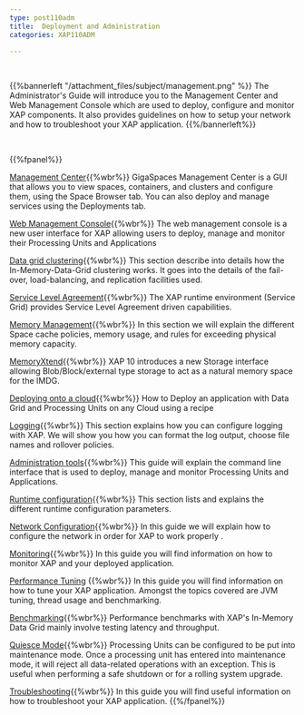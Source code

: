 ```yaml
---
type: post110adm
title:  Deployment and Administration
categories: XAP110ADM

---
```


<br>

{{%bannerleft "/attachment_files/subject/management.png" %}}
The Administrator's Guide will introduce you to the Management Center and Web Management Console which are used to deploy, configure and monitor XAP components. It also provides guidelines on how to setup your network and how to troubleshoot your XAP application.
{{%/bannerleft%}}

<br>

{{%fpanel%}}

[Management Center](./gigaspaces-management-center.html){{%wbr%}}
GigaSpaces Management Center is a GUI that allows you to view spaces, containers, and clusters and configure them, using the Space Browser tab. You can also deploy and manage services using the Deployments tab.

[Web Management Console](./web-management-console.html){{%wbr%}}
The web management console is a new user interface for XAP allowing users to deploy, manage and monitor their Processing Units and Applications

[Data grid clustering](./data-grid-clustering.html){{%wbr%}}
This section describe into details how the In-Memory-Data-Grid clustering works. It goes into the details of the fail-over, load-balancing, and replication facilities used.

[Service Level Agreement](./the-sla-overview.html){{%wbr%}}
The XAP runtime environment (Service Grid) provides Service Level Agreement driven capabilities.

[Memory Management](./memory-management-overview.html){{%wbr%}}
In this section we will explain the different Space cache policies, memory usage, and rules for exceeding physical memory capacity.

[MemoryXtend](./memoryxtend.html){{%wbr%}}
XAP 10 introduces a new Storage interface allowing Blob/Block/external type storage to act as a natural memory space for the IMDG.

[Deploying onto a cloud](./deploying-your-application-on-a-cloud.html){{%wbr%}}
How to Deploy an application with Data Grid and Processing Units on any Cloud using a recipe

[Logging](./logging-overview.html){{%wbr%}}
This section explains how you can configure logging with XAP. We will show you how you can format the log output, choose file names and rollover policies.

[Administration tools](./administration-tools.html){{%wbr%}}
This guide will explain the command line interface that is used to deploy, manage and monitor Processing Units and Applications.

[Runtime configuration](./runtime-configuration.html){{%wbr%}}
This section lists and explains the different runtime configuration parameters.

[Network Configuration](./network.html){{%wbr%}}
In this guide we will explain how to configure the network in order for XAP to work properly .

[Monitoring](./monitoring.html){{%wbr%}}
In this guide you will find information on how to monitor XAP and your deployed application.

[Performance Tuning](./tuning.html) {{%wbr%}}
In this guide you will find information on how to tune your XAP application. Amongst the topics covered are JVM tuning, thread usage and benchmarking.

[Benchmarking](./benchmarking.html){{%wbr%}}
Performance benchmarks with XAP's In-Memory Data Grid mainly involve testing latency and throughput.

[Quiesce Mode](./quiescemode.html){{%wbr%}}
Processing Units can be configured to be put into maintenance mode. Once a processing unit has entered into maintenance mode, it will reject all data-related operations with an exception. This is useful when performing a safe shutdown or for a rolling system upgrade.


[Troubleshooting](./troubleshooting.html){{%wbr%}}
In this guide you will find useful information on how to troubleshoot your XAP application.
{{%/fpanel%}}




